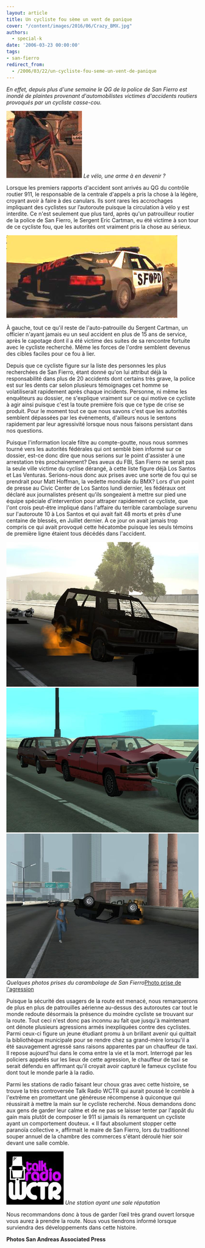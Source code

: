 ```yaml
---
layout: article
title: Un cycliste fou sème un vent de panique
cover: "/content/images/2016/06/Crazy_BMX.jpg"
authors:
  - special-k
date: '2006-03-23 00:00:00'
tags:
- san-fierro
redirect_from:
  - /2006/03/22/un-cycliste-fou-seme-un-vent-de-panique
---
```


_En effet, depuis plus d'une semaine le QG de la police de San Fierro est inondé de plaintes provenant d'automobilistes victimes d'accidents routiers provoqués par un cycliste casse-cou._

![Le vélo, une arme à en devenir ?](/content/images/2005/01/Crazy_BMX.jpg)
_Le vélo, une arme à en devenir ?_

Lorsque les premiers rapports d'accident sont arrivés au QG du contrôle routier 911, le responsable de la centrale d'appels a pris la chose à la légère, croyant avoir à faire à des canulars. Ils sont rares les accrochages impliquant des cyclistes sur l’autoroute puisque la circulation à vélo y est interdite. Ce n'est seulement que plus tard, après qu'un patrouilleur routier de la police de San Fierro, le Sergent Eric Cartman, eu été victime à son tour de ce cycliste fou, que les autorités ont vraiment pris la chose au sérieux.

![](/content/images/2005/01/SF_Autopatrouille.jpg)

À gauche, tout ce qu'il reste de l'auto-patrouille du Sergent Cartman, un officier n'ayant jamais eu un seul accident en plus de 15 ans de service, après le capotage dont il a été victime des suites de sa rencontre fortuite avec le cycliste recherché. Même les forces de l'ordre semblent devenus des cibles faciles pour ce fou à lier.

Depuis que ce cycliste figure sur la liste des personnes les plus recherchées de San Fierro, étant donné qu'on lui attribut déjà la responsabilité dans plus de 20 accidents dont certains très grave, la police est sur les dents car selon plusieurs témoignages cet homme se volatiliserait rapidement après chaque incidents. Personne, ni même les enquêteurs au dossier, ne s'explique vraiment sur ce qui motive ce cycliste à agir ainsi puisque c'est la toute première fois que ce type de crise se produit. Pour le moment tout ce que nous savons c'est que les autorités semblent dépassées par les événements, d'ailleurs nous le sentons rapidement par leur agressivité lorsque nous nous faisons persistant dans nos questions.

Puisque l'information locale filtre au compte-goutte, nous nous sommes tourné vers les autorités fédérales qui ont semblé bien informé sur ce dossier, est-ce donc dire que nous serions sur le point d'assister à une arrestation très prochainement? Des aveux du FBI, San Fierro ne serait pas la seule ville victime du cyclise dérangé, à cette liste figure déjà Los Santos et Las Venturas. Serions-nous donc aux prises avec une sorte de fou qui se prendrait pour Matt Hoffman, la vedette mondiale du BMX? Lors d'un point de presse au Civic Center de Los Santos lundi dernier, les fédéraux ont déclaré aux journalistes présent qu'ils songeaient à mettre sur pied une équipe spéciale d'intervention pour attraper rapidement ce cycliste, que l'ont crois peut-être impliqué dans l'affaire du terrible carambolage survenu sur l'autoroute 10 à Los Santos et qui avait fait 48 morts et près d'une centaine de blessés, en Juillet dernier. À ce jour on avait jamais trop compris ce qui avait provoqué cette hécatombe puisque les seuls témoins de première ligne étaient tous décédés dans l'accident.

![](/content/images/2005/01/Accident_Los_Santos.jpg)
![](/content/images/2005/01/Accident_Los_Santos_2.jpg)
![Quelques photos prises du carambolage de San Fierro](/content/images/2005/01/Accident_Los_Santos_3.jpg)
_Quelques photos prises du carambolage de San Fierro_[Photo prise de l'agression](/content/images/2005/01/Agression_Taxi.jpg)

Puisque la sécurité des usagers de la route est menacé, nous remarquerons de plus en plus de patrouilles aérienne au-dessus des autoroutes car tout le monde redoute désormais la présence du moindre cycliste se trouvant sur la route. Tout ceci n'est donc pas inconnu au fait que jusqu'à maintenant ont dénote plusieurs agressions armés inexpliquées contre des cyclistes. Parmi ceux-ci figure un jeune étudiant promu à un brillant avenir qui quittait la bibliothèque municipale pour se rendre chez sa grand-mère lorsqu'il a été sauvagement agressé sans raisons apparentes par un chauffeur de taxi. Il repose aujourd'hui dans le coma entre la vie et la mort. Interrogé par les policiers appelés sur les lieux de cette agression, le chauffeur de taxi se serait défendu en affirmant qu'il croyait avoir capturé le fameux cycliste fou dont tout le monde parle à la radio.

Parmi les stations de radio faisant leur choux gras avec cette histoire, se trouve la très controversée Talk Radio WCTR qui aurait poussé le comble à l'extrême en promettant une généreuse récompense à quiconque qui réussirait à mettre la main sur le cycliste recherché. Nous demandons donc aux gens de garder leur calme et de ne pas se laisser tenter par l'appât du gain mais plutôt de composer le 911 si jamais ils remarquent un cycliste ayant un comportement douteux. « Il faut absolument stopper cette paranoïa collective », affirmait le maire de San Fierro, lors du traditionnel souper annuel de la chambre des commerces s'étant déroulé hier soir devant une salle comble.

![Une station ayant une sale réputation](/content/images/2005/01/wctr_radio.jpg)
_Une station ayant une sale réputation_

Nous recommandons donc à tous de garder l’œil très grand ouvert lorsque vous aurez à prendre la route. Nous vous tiendrons informé lorsque surviendra des développements dans cette histoire.

**Photos San Andreas Associated Press**